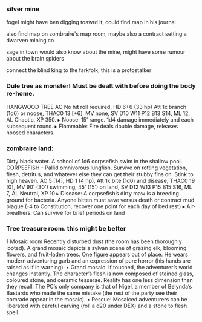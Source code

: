 

### silver mine
fogel might have ben digging toawrd it, could find map in his journal

also find map on zombraire's map room, maybe also a contract setting a dwarven mining co 

sage in town would also know about the mine, might have some rumour about the brain spiders

connect the blind king to the farkfolk, this is a protostalker

### Dule tree as monster! Must be dealt with before doing the body re-home.

HANGWOOD TREE AC No hit roll required, HD 6+6 (33 hp) Att 1x branch (1d6) or noose, THAC0 13 [+6], MV none, SV D10 W11 P12 B13 S14, ML 12, AL Chaotic, XP 350. ▸ Noose: 15’ range. 1d4 damage immediately and each subsequent round. ▸ Flammable: Fire deals double damage, releases noosed characters.

### zombraire land:

Dirty black water. A school of 1d6 corpsefish swim in the shallow pool. CORPSEFISH - Pallid omnivorous lungfish. Survive on rotting vegetation, flesh, detritus, and whatever else they can get their stubby fins on. Stink to high heaven. AC 5 [14], HD 1 (4 hp), Att 1x bite (1d6) and disease, THAC0 19 [0], MV 90' (30') swimming, 45’ (15’) on land, SV D12 W13 P15 B15 S16, ML 7, AL Neutral, XP 10 ▸ Disease: A corpsefish’s dirty maw is a breeding ground for bacteria. Anyone bitten must save versus death or contract mud plague (-4 to Constitution, recover one point for each day of bed rest) ▸ Air-breathers: Can survive for brief periods on land


### Tree treasure room. this might be better
1 Mosaic room Recently disturbed dust (the room has been thoroughly looted). A grand mosaic depicts a sylvan scene of grazing elk, blooming flowers, and fruit-laden trees. One figure appears out of place. He wears modern adventuring garb and an expression of pure horror (his hands are raised as if in warning). • Grand mosaic. If touched, the adventurer’s world changes instantly. The character’s flesh is now composed of stained glass, coloured stone, and ceramic tesserae. Reality has one less dimension than they recall. The PC’s only company is that of Nigel, a member of Belynda’s Bastards who made the same mistake (the rest of the party see their comrade appear in the mosaic). • Rescue: Mosaiced adventurers can be liberated with careful carving (roll a d20 under DEX) and a stone to flesh spell.